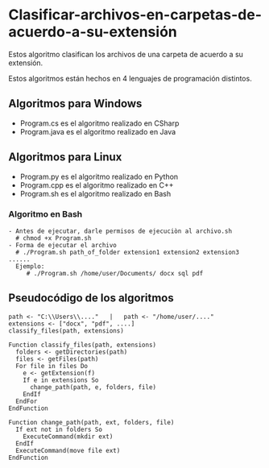 # Clasificar-archivos-en-carpetas-de-acuerdo-a-su-extensión
Estos algoritmo clasifican los archivos de una carpeta de acuerdo a su extensión.

Estos algoritmos están hechos en 4 lenguajes de programación distintos.

## Algoritmos para Windows
- Program.cs es el algoritmo realizado en CSharp
- Program.java es el algoritmo realizado en Java

## Algoritmos para Linux
- Program.py es el algoritmo realizado en Python
- Program.cpp es el algoritmo realizado en C++
- Program.sh es el algoritmo realizado en Bash

### Algoritmo en Bash
    - Antes de ejecutar, darle permisos de ejecuciòn al archivo.sh
      # chmod +x Program.sh
    - Forma de ejecutar el archivo
      # ./Program.sh path_of_folder extension1 extension2 extension3 ......
      Ejemplo:
         # ./Program.sh /home/user/Documents/ docx sql pdf
         
## Pseudocódigo de los algoritmos
    path <- "C:\\Users\\...."   |   path <- "/home/user/...."
    extensions <- ["docx", "pdf", ....]
    classify_files(path, extensions)

    Function classify_files(path, extensions)
      folders <- getDirectories(path)
      files <- getFiles(path)
      For file in files Do
        e <- getExtension(f)
        If e in extensions So
          change_path(path, e, folders, file)
        EndIf
      EndFor
    EndFunction

    Function change_path(path, ext, folders, file)
      If ext not in folders So
        ExecuteCommand(mkdir ext)
      EndIf
      ExecuteCommand(move file ext)
    EndFunction

